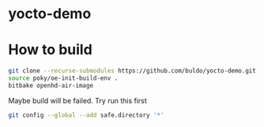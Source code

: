 # yocto-demo

# How to build
```sh
git clone --recurse-submodules https://github.com/buldo/yocto-demo.git
source poky/oe-init-build-env .
bitbake openhd-air-image
```

Maybe build will be failed. Try run this first
```sh
git config --global --add safe.directory '*'
```